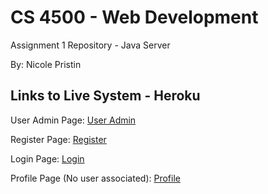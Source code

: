 # CS 4500 - Web Development
Assignment 1 Repository - Java Server

By: Nicole Pristin

## Links to Live System - Heroku
User Admin Page: [User Admin](https://webdev-summer1-2018-npristin.herokuapp.com/jquery/components/admin/user-admin.template.client.html)

Register Page: [Register](https://webdev-summer1-2018-npristin.herokuapp.com/jquery/components/register/register.template.client.html)

Login Page: [Login](https://webdev-summer1-2018-npristin.herokuapp.com/jquery/components/login/login.template.client.html)

Profile Page (No user associated): [Profile](https://webdev-summer1-2018-npristin.herokuapp.com/jquery/components/profile/profile.template.client.html)
